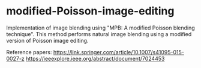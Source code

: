 # modified-Poisson-image-editing

Implementation of image blending using "MPB: A modified Poisson blending technique". This method performs natural image blending using a modified version of Poisson image editing.

Reference papers:
https://link.springer.com/article/10.1007/s41095-015-0027-z
https://ieeexplore.ieee.org/abstract/document/7024453

